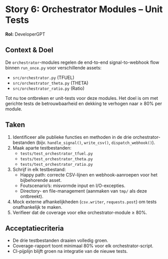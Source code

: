 

# Story 6: Orchestrator Modules – Unit Tests

**Rol:** DeveloperGPT

## Context & Doel
De `orchestrator`-modules regelen de end-to-end signal-to-webhook flow binnen `run_once.py` voor verschillende assets:
- `src/orchestrator.py` (TFUEL)
- `src/orchestrator_theta.py` (THETA)
- `src/orchestrator_ratio.py` (Ratio)

Tot nu toe ontbreken er unit-tests voor deze modules. Het doel is om met gerichte tests de betrouwbaarheid en dekking te verhogen naar ≥ 80% per module.

## Taken
1. Identificeer alle publieke functies en methoden in de drie orchestrator-bestanden (bijv. `handle_signal()`, `write_csv()`, `dispatch_webhook()`).
2. Maak aparte testbestanden:
   - `tests/test_orchestrator_tfuel.py`
   - `tests/test_orchestrator_theta.py`
   - `tests/test_orchestrator_ratio.py`
3. Schrijf in elk testbestand:
   - Happy path: correcte CSV-lijnen en webhook-aanroepen voor het bijbehorende asset.
   - Foutscenario’s: misvormde input en I/O-excepties.
   - Directory- en file-management (aanmaken van `tmp/` als deze ontbreekt).
4. Mock externe afhankelijkheden (`csv.writer`, `requests.post`) om tests onafhankelijk te maken.
5. Verifieer dat de coverage voor elke orchestrator-module ≥ 80%.

## Acceptatiecriteria
- De drie testbestanden draaien volledig groen.
- Coverage-rapport toont minimaal 80% voor elk orchestrator-script.
- CI-pijplijn blijft groen na integratie van de nieuwe tests.